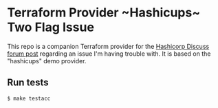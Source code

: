 # Terraform Provider ~Hashicups~ Two Flag Issue

This repo is a companion Terraform provider for the [Hashicorp Discuss forum post](https://discuss.hashicorp.com/t/boolean-flags-inside-setnestedblock/59558)
regarding an issue I'm having trouble with. It is based on the "hashicups" demo provider.

## Run tests

```shell
$ make testacc
```